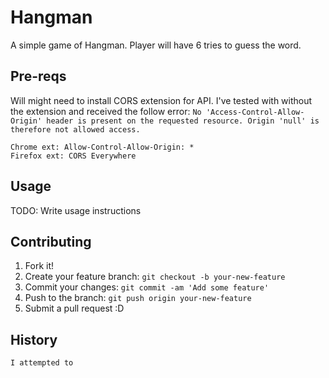 
# Hangman
A simple game of Hangman. Player will have 6 tries to guess the word.

## Pre-reqs
Will might need to install CORS extension for API. I've tested with without the extension and received the follow error: `No 'Access-Control-Allow-Origin' header is present on the requested resource. Origin 'null' is therefore not allowed access.`

  
    Chrome ext: Allow-Control-Allow-Origin: *
    Firefox ext: CORS Everywhere

## Usage
TODO: Write usage instructions

## Contributing
1. Fork it!
2. Create your feature branch: `git checkout -b your-new-feature`
3. Commit your changes: `git commit -am 'Add some feature'`
4. Push to the branch: `git push origin your-new-feature`
5. Submit a pull request :D

## History
    I attempted to

